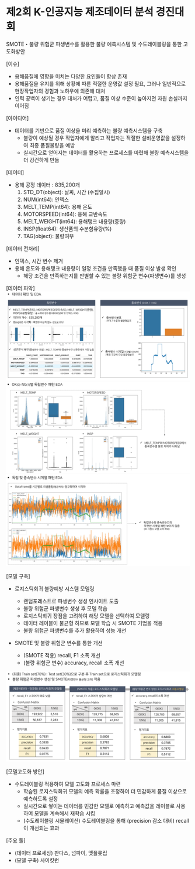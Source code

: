 # 제2회 K-인공지능 제조데이터 분석 경진대회
SMOTE・불량 위험군 파생변수를 활용한 불량 예측시스템 및 수도레이블링을 통한 고도화방안

[이슈]
- 용해품질에 영향을 미치는 다양한 요인들이 항상 존재
- 용해품질을 유지를 위해 상황에 따른 적절한 운영값 설정 필요, 그러나 일반적으로 현장작업자의 경험과 노하우에 의존해 대처
- 인력 공백이 생기는 경우 대처가 어렵고, 품질 이상 수준이 높아지면 자원 손실까지 이어짐

[아이디어]
- 데이터를 기반으로 품질 이상을 미리 예측하는 불량 예측시스템을 구축
    - 불량이 예상될 경우 작업자에게 알리고 작업자는 적절한 설비운영값을 설정하여 최종 품질불량을 예방
    - 실시간으로 얻어지는 데이터를 활용하는 프로세스를 마련해 불량 예측시스템을 더 강건하게 만듦

[데이터] 
- 용해 공정 데이터 : 835,200개 
    1) STD_DT(object): 날짜, 시간 (수집일시)
    2) NUM(int64): 인덱스
    3) MELT_TEMP(int64): 용해 온도
    4) MOTORSPEED(int64): 용해 교반속도
    5) MELT_WEIGHT(int64): 용해탱크 내용량(중량)
    6) INSP(float64): 생산품의 수분함유량(%)
    7) TAG(object): 불량여부

[데이터 전처리]
- 인덱스, 시간 변수 제거
- 용해 온도와 용해탱크 내용량이 일정 조건을 만족했을 때 품질 이상 발생 확인
    - 해당 조건을 만족하는지를 판별할 수 있는 불량 위험군 변수(파생변수)를 생성

[데이터 파악]
![](./image1.png)
![](./image2.png)
![](./image3.png)

[모델 구축]
- 로지스틱회귀 불량예방 시스템 모델링
    - 랜덤포레스트로 파생변수 생성 인사이트 도출
    - 불량 위험군 파생변수 생성 후 모델 학습
    - 로지스틱회귀 장점을 고려하여 해당 모델을 선택하여 모델링
    - 데이터 레이블이 불균형 하므로 모델 학습 시 SMOTE 기법을 적용 
    - 불량 위험군 파생변수를 추가 활용하여 성능 개선

- SMOTE 및 불량 위험군 변수를 통한 개선
    - (SMOTE 적용) recall, F1 소폭 개선
    - (불량 위험군 변수) accuracy, recall 소폭 개선

![](./image4.png)

[모델고도화 방안] 
- 수도레이블링 적용하여 모델 고도화 프로세스 마련
    - 학습된 로지스틱회귀 모델의 예측 확률을 조정하여 더 민감하게 품질 이상으로 예측하도록 설정
    - 실시간으로 쌓이는 데이터를 민감한 모델로 예측하고 예측값을 레이블로 사용하여 모델을 계속해서 재학습 시킴
    - (수도레이블링 시뮬레이션) 수도레이블링을 통해 (precision 감소 대비) recall이 개선되는 효과


[주요 툴]
- (데이터 프로세싱) 판다스, 넘파이, 맷플롯립
- (모델 구축) 사이킷런

